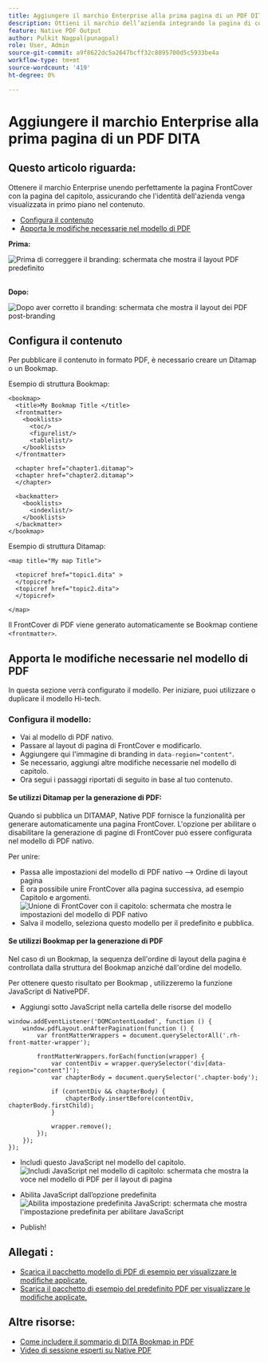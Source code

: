 ```yaml
---
title: Aggiungere il marchio Enterprise alla prima pagina di un PDF DITA
description: Ottieni il marchio dell’azienda integrando la pagina di copertina e la pagina del capitolo, garantendo che l’identità dell’azienda sia chiaramente visualizzata nella parte superiore del contenuto.
feature: Native PDF Output
author: Pulkit Nagpal(punagpal)
role: User, Admin
source-git-commit: a9f8622dc5a2647bcff32c8895700d5c5933be4a
workflow-type: tm+mt
source-wordcount: '419'
ht-degree: 0%

---
```


# Aggiungere il marchio Enterprise alla prima pagina di un PDF DITA

## Questo articolo riguarda:

Ottenere il marchio Enterprise unendo perfettamente la pagina FrontCover con la pagina del capitolo, assicurando che l&#39;identità dell&#39;azienda venga visualizzata in primo piano nel contenuto.

- [Configura il contenuto](#set-up-your-content)
- [Apporta le modifiche necessarie nel modello di PDF](#create-necessary-changes-in-pdf-template)

**Prima:**

![Prima di correggere il branding: schermata che mostra il layout PDF predefinito](../assets/publishing/branding-image1.png)
<br>
<br>

**Dopo:**

![Dopo aver corretto il branding: schermata che mostra il layout dei PDF post-branding](../assets/publishing/branding-image2.png)

## Configura il contenuto

Per pubblicare il contenuto in formato PDF, è necessario creare un Ditamap o un Bookmap.

Esempio di struttura Bookmap:

```
<bookmap>
  <title>My Bookmap Title </title>
  <frontmatter>
    <booklists>
      <toc/>
      <figurelist/>
      <tablelist/>
    </booklists>
  </frontmatter>

  <chapter href="chapter1.ditamap">
  <chapter href="chapter2.ditamap">
  </chapter>

  <backmatter>
    <booklists>
      <indexlist/>
    </booklists>
  </backmatter>
</bookmap>
```

Esempio di struttura Ditamap:

```
<map title="My map Title">

  <topicref href="topic1.dita" >
  </topicref>
  <topicref href="topic2.dita">
  </topicref>
  
</map>
```

Il FrontCover di PDF viene generato automaticamente se Bookmap contiene `<frontmatter>`.


## Apporta le modifiche necessarie nel modello di PDF

In questa sezione verrà configurato il modello. Per iniziare, puoi utilizzare o duplicare il modello Hi-tech.

### Configura il modello:

- Vai al modello di PDF nativo.
- Passare al layout di pagina di FrontCover e modificarlo.
- Aggiungere qui l&#39;immagine di branding in `data-region="content"`.
- Se necessario, aggiungi altre modifiche necessarie nel modello di capitolo.
- Ora segui i passaggi riportati di seguito in base al tuo contenuto.


#### Se utilizzi Ditamap per la generazione di PDF:

Quando si pubblica un DITAMAP, Native PDF fornisce la funzionalità per generare automaticamente una pagina FrontCover. L&#39;opzione per abilitare o disabilitare la generazione di pagine di FrontCover può essere configurata nel modello di PDF nativo.

Per unire:
- Passa alle impostazioni del modello di PDF nativo —> Ordine di layout pagina
- È ora possibile unire FrontCover alla pagina successiva, ad esempio Capitolo e argomenti.
  ![Unione di FrontCover con il capitolo: schermata che mostra le impostazioni del modello di PDF nativo](../assets/publishing/branding-image3.png)
- Salva il modello, seleziona questo modello per il predefinito e pubblica.


#### Se utilizzi Bookmap per la generazione di PDF

Nel caso di un Bookmap, la sequenza dell&#39;ordine di layout della pagina è controllata dalla struttura del Bookmap anziché dall&#39;ordine del modello.

Per ottenere questo risultato per Bookmap , utilizzeremo la funzione JavaScript di NativePDF.

- Aggiungi sotto JavaScript nella cartella delle risorse del modello

```
window.addEventListener('DOMContentLoaded', function () {
    window.pdfLayout.onAfterPagination(function () {
        var frontMatterWrappers = document.querySelectorAll('.rh-front-matter-wrapper');

        frontMatterWrappers.forEach(function(wrapper) {
            var contentDiv = wrapper.querySelector('div[data-region="content"]');
            var chapterBody = document.querySelector('.chapter-body');

            if (contentDiv && chapterBody) {
                chapterBody.insertBefore(contentDiv, chapterBody.firstChild);
            }

            wrapper.remove();
        });
    });
});
```

- Includi questo JavaScript nel modello del capitolo.
  ![Includi JavaScript nel modello di capitolo: schermata che mostra la voce nel modello di PDF per il layout di pagina](../assets/publishing/branding-image4.png)

- Abilita JavaScript dall’opzione predefinita
  ![Abilita impostazione predefinita JavaScript: schermata che mostra l&#39;impostazione predefinita per abilitare JavaScript](../assets/publishing/branding-image5.png)

- Publish!

## Allegati :

- [Scarica il pacchetto modello di PDF di esempio per visualizzare le modifiche applicate.](../assets/publishing/NativePDF_DemoTemplate.zip)
- [Scarica il pacchetto di esempio del predefinito PDF per visualizzare le modifiche applicate.](../assets/publishing/Preset_Package.zip)


## Altre risorse:

- [Come includere il sommario di DITA Bookmap in PDF](./how-to-include-bookmap-toc-in-pdf-publishing.md)
- [Video di sessione esperti su Native PDF](../../expert-sessions/native-pdf-publishing-eamples-part1-june2023.md)

